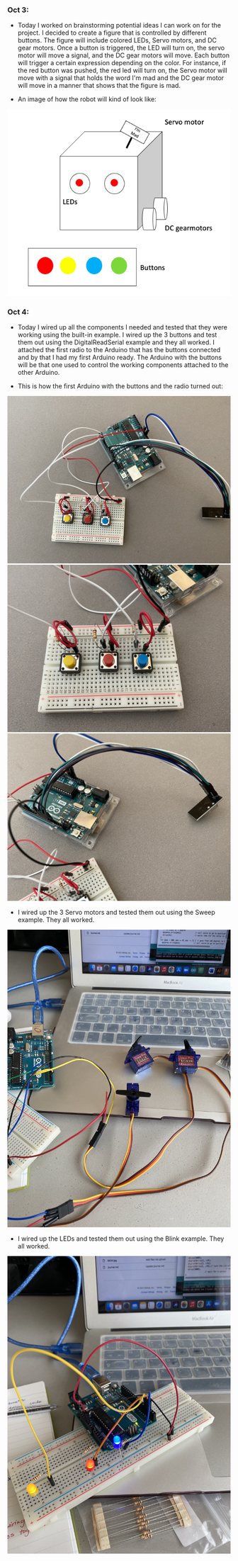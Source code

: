 ### Oct 3:

- Today I worked on brainstorming potential ideas I can work on for the project. I decided to create a figure that is controlled by different buttons. The figure will include colored LEDs, Servo motors, and DC gear motors. Once a button is triggered, the LED will turn on, the servo motor will move a signal, and the DC gear motors will move. Each button will trigger a certain expression depending on the color. For instance, if the red button was pushed, the red led will turn on, the Servo motor will move with a signal that holds the word I'm mad and the DC gear motor will move in a manner that shows that the figure is mad.

- An image of how the robot will kind of look like:

![](IMG1.jpg)

### Oct 4:

- Today I wired up all the components I needed and tested that they were working using the built-in example. I wired up the 3 buttons and test them out using the DigitalReadSerial example and they all worked. I attached the first radio to the Arduino that has the buttons connected and by that I had my first Arduino ready. The Arduino with the buttons will be that one used to control the working components attached to the other Arduino.

- This is how the first Arduino with the buttons and the radio turned out:

![](IMG2.jpg)
![](IMG3.jpg)
![](IMG4.jpg)

- I wired up the 3 Servo motors and tested them out using the Sweep example. They all worked.

![](IMG5.jpg)

- I wired up the LEDs and tested them out using the Blink example. They all worked.

![](IMG6.jpg)
